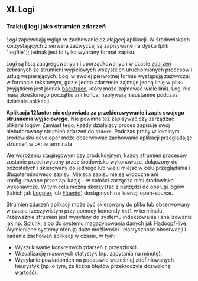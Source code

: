 ## XI. Logi
### Traktuj logi jako strumień zdarzeń

*Logi* zapewniają wgląd w zachowanie działającej aplikacji. W środowiskach korzystających z serwera zazwyczaj są zapisywane na dysku (plik "logfile"); jednak jest to tylko wybrany format zapisu.

 Logi są listą zaagregowanych i uporządkowanych w czasie [zdarzeń](https://adam.herokuapp.com/past/2011/4/1/logs_are_streams_not_files/) zebranych ze strumieni wyjściowych wszystkich uruchomionych procesów i usług wspierających. Logi w swojej pierwotnej formie występują zazwyczaj w formacie tekstowym, gdzie jedno zdarzenie zajmuje jedną linię w pliku (wyjątkiem jest jednak [backtrace](https://en.wikipedia.org/wiki/Stack_trace), który może zajmować wiele linii). Logi nie mają określonego początku ani końca, napływają nieustannie podczas działania aplikacji.

**Aplikacja 12factor nie odpowiada za przekierowywanie i zapis swojego strumienia wyjściowego.** Nie powinna też zapisywać czy zarządzać plikami logów. Zamiast tego, każdy działający proces zapisuje swój niebuforowany strumień zdarzeń do `stderr`. Podczas pracy w lokalnym środowisku developer może obserwować zachowanie aplikacji przeglądając strumień w oknie terminala

We wdrożeniu stagingowym czy produkcyjnym, każdy strumień procesów zostanie przechwycony przez środowisko wykonawcze, dołączony do pozostałych i skierowany do jednego lub wielu miejsc w celu przeglądania i długoterminowego zapisu. Miejsca zapisu nie są widoczne ani konfigurowane przez aplikację - w całości zarządza nimi środowisko wykonawcze. W tym celu można skorzystać z narzędzi do obsługi logów (takich jak [Logplex](https://github.com/heroku/logplex) lub [Fluentd](https://github.com/fluent/fluentd)) dostępnych na licencji open-source.

Strumień zdarzeń aplikacji może być skierowany do pliku lub obserwowany w czasie rzeczywistym przy pomocy komendy `tail` w terminalu. Przeważnie strumień jest wysyłany do systemu indeksowania i analizowania jak np. [Splunk](http://www.splunk.com/), albo do systemu magazynowania danych jak [Hadoop/Hive](http://hive.apache.org/). Wymienione systemy oferują duże możliwości i elastyczność obserwacji i badania zachowań aplikacji w czasie, w tym:

* Wyszukiwanie konkretnych zdarzeń z przeszłości.
* Wizualizację masowych statystyk (np. zapytania na minutę).
* Wysyłanie powiadomień na podstawie wcześniej zdefiniowanych heurystyk (np. o tym, że liczba błędów przekroczyła dozwoloną wartość).
